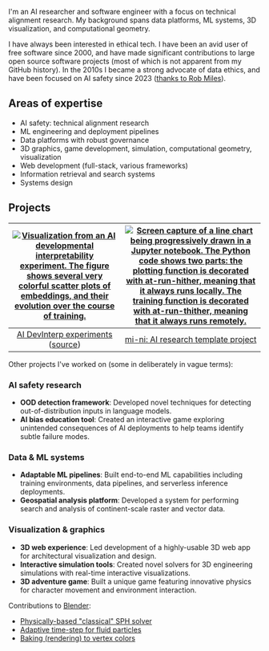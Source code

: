I'm an AI researcher and software engineer with a focus on technical alignment research. My background spans data platforms, ML systems, 3D visualization, and computational geometry.

I have always been interested in ethical tech. I have been an avid user of free software since 2000, and have made significant contributions to large open source software projects (most of which is not apparent from my GitHub history). In the 2010s I became a strong advocate of data ethics, and have been focused on AI safety since 2023 ([thanks to Rob Miles](https://www.youtube.com/@RobertMilesAI)).

## Areas of expertise

- AI safety: technical alignment research
- ML engineering and deployment pipelines
- Data platforms with robust governance
- 3D graphics, game development, simulation, computational geometry, visualization
- Web development (full-stack, various frameworks)
- Information retrieval and search systems
- Systems design

## Projects

| [![Visualization from an AI developmental interpretability experiment. The figure shows several very colorful scatter plots of embeddings, and their evolution over the course of training.](https://github.com/user-attachments/assets/111671ae-309c-4616-934c-13dd86976b73)](https://z0u.github.io/ex-color-transformer) | [![Screen capture of a line chart being progressively drawn in a Jupyter notebook. The Python code shows two parts: the plotting function is decorated with at-run-hither, meaning that it always runs locally. The training function is decorated with at-run-thither, meaning that it always runs remotely.](https://github.com/user-attachments/assets/5b1d4f94-b03b-4b5d-814f-805fa324ef7e)](https://github.com/z0u/mi-ni) |
|:--:|:--:|
| [AI DevInterp experiments](https://z0u.github.io/ex-color-transformer) ([source](https://github.com/z0u/ex-color-transformer)) | [mi-ni: AI research template project](https://github.com/z0u/mi-ni) |


Other projects I've worked on (some in deliberately in vague terms):

### AI safety research

- **OOD detection framework**: Developed novel techniques for detecting out-of-distribution inputs in language models.
- **AI bias education tool**: Created an interactive game exploring unintended consequences of AI deployments to help teams identify subtle failure modes.

### Data & ML systems

- **Adaptable ML pipelines**: Built end-to-end ML capabilities including training environments, data pipelines, and serverless inference deployments.
- **Geospatial analysis platform**: Developed a system for performing search and analysis of continent-scale raster and vector data.

### Visualization & graphics

- **3D web experience**: Led development of a highly-usable 3D web app for architectural visualization and design.
- **Interactive simulation tools**: Created novel solvers for 3D engineering simulations with real-time interactive visualizations.
- **3D adventure game**: Built a unique game featuring innovative physics for character movement and environment interaction.

Contributions to [Blender](https://blender.org):
- [Physically-based "classical" SPH solver](https://github.com/blender/blender/commit/f276b3a3cdfa46be051db981395e4d7cb5691b89)
- [Adaptive time-step for fluid particles](https://github.com/blender/blender/commit/558b646216feaa43abf44eb332d2449c68bf1b39)
- [Baking (rendering) to vertex colors](https://github.com/blender/blender/commit/5e0e62f0407e15c936bae92d8fec043adee6ab07)
